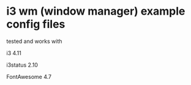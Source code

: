 # i3 wm (window manager) example config files

tested and works with

i3 4.11

i3status 2.10 

FontAwesome 4.7
